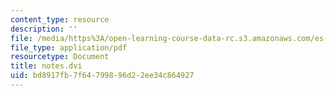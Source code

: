 ```yaml
---
content_type: resource
description: ''
file: /media/https%3A/open-learning-course-data-rc.s3.amazonaws.com/es-293-lego-robotics-spring-2007/bd8917fb7f64799896d22ee34c864927_MITES_293S07_notes.pdf
file_type: application/pdf
resourcetype: Document
title: notes.dvi
uid: bd8917fb-7f64-7998-96d2-2ee34c864927
---
```

